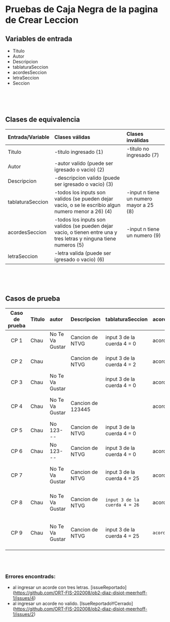 # Pruebas de Caja Negra de la pagina de Crear Leccion

## Variables de entrada
- Titulo
- Autor
- Descripcion
- tablaturaSeccion
- acordesSeccion
- letraSeccion
- Seccion

<br><br><br>

## Clases de equivalencia

| Entrada/Variable | Clases válidas                                                                                                     | Clases inválidas                        |
| ---------------- | :----------------------------------------------------------------------------------------------------------------- | :-------------------------------------- |
| Titulo           | -titulo ingresado (1)                                                                                              | -titulo no ingresado (7)                |
| Autor            | -autor valido (puede ser igresado o vacio) (2)                                                                     |                                         |
| Descripcion      | -descripcion valido (puede ser igresado o vacio) (3)                                                               |                                         |
| tablaturaSeccion | -todos los inputs son validos (se pueden dejar vacio, o se le escribio algun numero menor a 26) (4)                | -input n tiene un numero mayor a 25 (8) |
| acordesSeccion   | -todos los inputs son validos (se pueden dejar vacio, o tienen entre una y tres letras y ninguna tiene numeros (5) | -input n tiene un numero (9)            |
| letraSeccion     | -letra valida (puede ser igresado o vacio) (6)                                                                     |                                         |

<br><br><br>

## Casos de prueba

| Caso de prueba | Titulo | autor           | Descripcion       | tablaturaSeccion              | acordesSeccion  | letraSeccion | Resultado esperado                   | Resultado obtenido                   | Clases de equivalencias cubiertas |
| :------------: | :----- | :-------------- | :---------------- | :---------------------------- | :-------------- | :----------- | :----------------------------------- | :----------------------------------- | :-------------------------------- |
|      CP 1      | Chau   | No Te Va Gustar | Cancion de NTVG   | input 3 de la cuerda 4 = 0    | acorde 1 = A    | chau         | Mensaje: Guardado exitoso            | Mensaje: Guardado exitoso            | 1, 2, 3, 4, 5, 6                  |
|      CP 2      | Chau   |                 | Cancion de NTVG   | input 3 de la cuerda 4 = 2    | acorde 3 = B    | adios        | Mensaje: Guardado exitoso            | Mensaje: Guardado exitoso            | 1, 2, 3, 4, 5, 6                  |
|      CP 3      | Chau   | No Te Va Gustar |                   | input 3 de la cuerda 4 = 0    | acorde 8 = A    | hasta luego  | Mensaje: Guardado exitoso            | Mensaje: Guardado exitoso            | 1, 2, 3, 4, 5, 6                  |
|      CP 4      | Chau   | No Te Va Gustar | Cancion de 123445 |                               | acorde 3 = Sol  | chau         | Mensaje: Guardado exitoso            | `Alert: Hay un error en los acordes` | 1, 2, 3, 4, 5, 6                  |
|      CP 5      | Chau   | No 123---       | Cancion de NTVG   | input 3 de la cuerda 4 = 0    |                 | chau         | Mensaje: Guardado exitoso            | Mensaje: Guardado exitoso            | 1, 2, 3, 4, 5, 6                  |
|      CP 6      | Chau   | No 123---       | Cancion de NTVG   | input 3 de la cuerda 4 = 0    | acorde 4 = #B   |              | Mensaje: Guardado exitoso            | Mensaje: Guardado exitoso            | 1, 2, 3, 4, 5, 6                  |
|      CP 7      | `   `  | No Te Va Gustar | Cancion de NTVG   | input 3 de la cuerda 4 = 25   | acorde 3 = ab   | chau         | Mensaje: Error en las entradas       | Mensaje: Error en las entradas       | 7, 2, 3, 4, 5, 6                  |
|      CP 8      | Chau   | No Te Va Gustar | Cancion de NTVG   | `input 3 de la cuerda 4 = 26` | acorde 6 = z    | chau         | Mensaje: Hay un error en la cuerda 4 | Mensaje: Hay un error en la cuerda 4 | 1, 8, 2, 3, 5, 6                  |
|      CP 9      | Chau   | No Te Va Gustar | Cancion de NTVG   | input 3 de la cuerda 4 = 25   | `acorde 3 = 22` | chau         | Mensaje: Hay un error en los acordes | `Alert: Hay un error en los acordes` | 1, 8, 2, 3, 6, 9                  |

<br><br>
### Errores encontrads:
- al ingresar un acorde con tres letras. [issueReportado] (https://github.com/ORT-FIS-202008/ob2-diaz-disiot-meerhoff-1/issues/4)
- al ingresar un acorde no valido. [IsueReportadoYCerrado] (https://github.com/ORT-FIS-202008/ob2-diaz-disiot-meerhoff-1/issues/2)